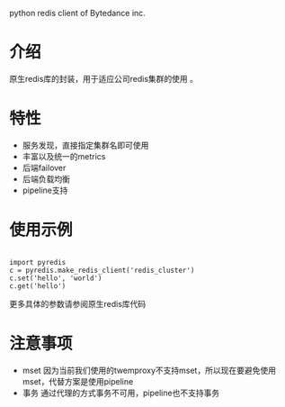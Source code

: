 python redis client of Bytedance inc.

# 介绍
原生redis库的封装，用于适应公司redis集群的使用 。

# 特性
- 服务发现，直接指定集群名即可使用
- 丰富以及统一的metrics
- 后端failover
- 后端负载均衡
- pipeline支持

# 使用示例
<pre><code>
import pyredis
c = pyredis.make_redis_client('redis_cluster')
c.set('hello', 'world')
c.get('hello')
</code></pre>
更多具体的参数请参阅原生redis库代码

# 注意事项
- mset 因为当前我们使用的twemproxy不支持mset，所以现在要避免使用mset，代替方案是使用pipeline
- 事务 通过代理的方式事务不可用，pipeline也不支持事务
